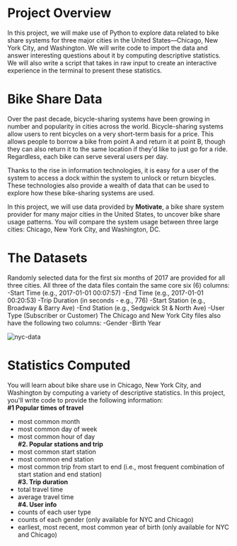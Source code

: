 # Project Overview
In this project, we will make use of Python to explore data related to bike share systems for three major cities in the United States—Chicago, New York City, and Washington. We will write code to import the data and answer interesting questions about it by computing descriptive statistics. We will also write a script that takes in raw input to create an interactive experience in the terminal to present these statistics.

# Bike Share Data
Over the past decade, bicycle-sharing systems have been growing in number and popularity in cities across the world. Bicycle-sharing systems allow users to rent bicycles on a very short-term basis for a price. This allows people to borrow a bike from point A and return it at point B, though they can also return it to the same location if they'd like to just go for a ride. Regardless, each bike can serve several users per day.

Thanks to the rise in information technologies, it is easy for a user of the system to access a dock within the system to unlock or return bicycles. These technologies also provide a wealth of data that can be used to explore how these bike-sharing systems are used.

In this project, we will use data provided by **Motivate**, a bike share system provider for many major cities in the United States, to uncover bike share usage patterns. You will compare the system usage between three large cities: Chicago, New York City, and Washington, DC.

# The Datasets
Randomly selected data for the first six months of 2017 are provided for all three cities. All three of the data files contain the same core six (6) columns:
-Start Time (e.g., 2017-01-01 00:07:57)
-End Time (e.g., 2017-01-01 00:20:53)
-Trip Duration (in seconds - e.g., 776)
-Start Station (e.g., Broadway & Barry Ave)
-End Station (e.g., Sedgwick St & North Ave)
-User Type (Subscriber or Customer)
The Chicago and New York City files also have the following two columns:
-Gender
-Birth Year

![nyc-data](https://user-images.githubusercontent.com/93608789/219114765-35b01533-1ec5-4c76-851e-39e5ca6bfa62.png)

# Statistics Computed
You will learn about bike share use in Chicago, New York City, and Washington by computing a variety of descriptive statistics. In this project, you'll write code to provide the following information:<br>
**#1 Popular times of travel**
- most common month
- most common day of week
- most common hour of day<br>
**#2. Popular stations and trip**
- most common start station
- most common end station
- most common trip from start to end (i.e., most frequent combination of start station and end station)<br>
**#3. Trip duration**
- total travel time
- average travel time<br>
**#4. User info**
- counts of each user type
- counts of each gender (only available for NYC and Chicago)
- earliest, most recent, most common year of birth (only available for NYC and Chicago)
